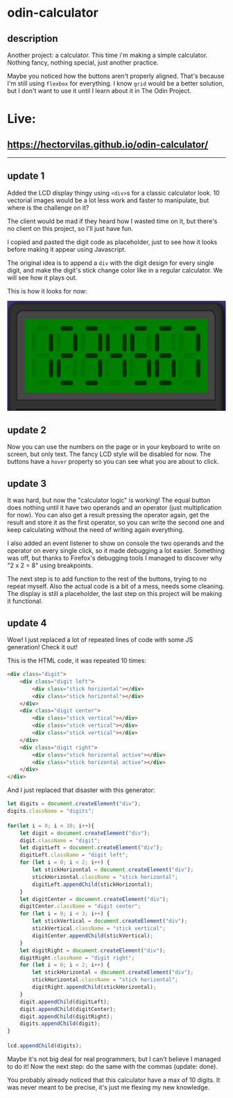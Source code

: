 # odin-calculator

## description

Another project: a calculator. This time i'm making a simple calculator. Nothing fancy, nothing special, just another practice.

Maybe you noticed how the buttons aren't properly aligned. That's because I'm still using `flexbox` for everything. I know `grid` would be a better solution, but I don't want to use it until I learn about it in The Odin Project.

# Live:
## https://hectorvilas.github.io/odin-calculator/

***

## update 1
Added the LCD display thingy using `<div>`s for a classic calculator look. 10 vectorial images would be a lot less work and faster to manipulate, but where is the challenge on it?

The client would be mad if they heard how I wasted time on it, but there's no client on this project, so I'll just have fun.

I copied and pasted the digit code as placeholder, just to see how it looks before making it appear using Javascript.

The original idea is to append a `div` with the digit design for every single digit, and make the digit's stick change color like in a regular calculator. We will see how it plays out.

This is how it looks for now:

![preview](./images/calc01.png)

## update 2
Now you can use the numbers on the page or in your keyboard to write on screen, but only text. The fancy LCD style will be disabled for now.
The buttons have a `hover` property so you can see what you are about to click.

## update 3
It was hard, but now the "calculator logic" is working! The equal button does nothing until it have two operands and an operator (just multiplication for now). You can also get a result pressing the operator again, get the result and store it as the first operator, so you can write the second one and keep calculating without the need of writing again everything.

I also added an event listener to show on console the two operands and the operator on every single click, so it made debugging a lot easier. Something was off, but thanks to Firefox's debugging tools I managed to discover why "2 x 2 = 8" using breakpoints.

The next step is to add function to the rest of the buttons, trying to no repeat myself. Also the actual code is a bit of a mess, needs some cleaning. The display is still a placeholder, the last step on this project will be making it functional.

## update 4
Wow! I just replaced a lot of repeated lines of code with some JS generation! Check it out!

This is the HTML code, it was repeated 10 times:
```html
<div class="digit">
    <div class="digit left">
        <div class="stick horizontal"></div>
        <div class="stick horizontal"></div>
    </div>
    <div class="digit center">
        <div class="stick vertical"></div>
        <div class="stick vertical"></div>
        <div class="stick vertical"></div>
    </div>
    <div class="digit right">
        <div class="stick horizontal active"></div>
        <div class="stick horizontal active"></div>
    </div>
</div>
```

And I just replaced that disaster with this generator:

```javascript
let digits = document.createElement("div");
digits.className = "digits";

for(let i = 0; i < 10; i++){
    let digit = document.createElement("div");
    digit.className = "digit";
    let digitLeft = document.createElement("div");
    digitLeft.className = "digit left";
    for (let i = 0; i < 2; i++) {
        let stickHorizontal = document.createElement("div");
        stickHorizontal.className = "stick horizontal";
        digitLeft.appendChild(stickHorizontal);
    }
    let digitCenter = document.createElement("div");
    digitCenter.className = "digit center";
    for (let i = 0; i < 3; i++) {
        let stickVertical = document.createElement("div");
        stickVertical.className = "stick vertical";
        digitCenter.appendChild(stickVertical);
    }
    let digitRight = document.createElement("div");
    digitRight.className = "digit right";
    for (let i = 0; i < 2; i++) {
        let stickHorizontal = document.createElement("div");
        stickHorizontal.className = "stick horizontal";
        digitRight.appendChild(stickHorizontal);
    }
    digit.appendChild(digitLeft);
    digit.appendChild(digitCenter);
    digit.appendChild(digitRight);
    digits.appendChild(digit);
}

lcd.appendChild(digits);
```
Maybe it's not big deal for real programmers, but I can't believe I managed to do it! Now the next step: do the same with the commas (update: done).

You probably already noticed that this calculator have a max of 10 digits. It was never meant to be precise, it's just me flexing my new knowledge.